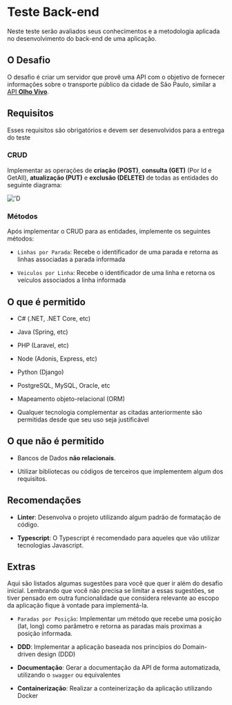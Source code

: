 # Teste Back-end

Neste teste serão avaliados seus conhecimentos e a metodologia aplicada no desenvolvimento do back-end de uma aplicação.

## O Desafio

O desafio é criar um servidor que provê uma API com o objetivo de fornecer informações sobre o transporte público da cidade de São Paulo, similar a [API **Olho Vivo**](api.md).

## Requisitos

Esses requisitos são obrigatórios e devem ser desenvolvidos para a entrega do teste

### CRUD

Implementar as operações de **criação (POST)**, **consulta (GET)** (Por Id e GetAll), **atualização (PUT)** e **exclusão (DELETE)** de todas as entidades do seguinte diagrama:

!['D](imagens/backend_diagrama.png)

### Métodos

Após implementar o CRUD para as entidades, implemente os seguintes métodos:

* `Linhas por Parada`: Recebe o identificador de uma parada e retorna as linhas associadas a parada informada

* `Veiculos por Linha`: Recebe o identificador de uma linha e retorna os veículos associados a linha informada

## O que é permitido

* C# (.NET, .NET Core, etc)

* Java (Spring, etc)

* PHP (Laravel, etc)

* Node (Adonis, Express, etc)

* Python (Django)

* PostgreSQL, MySQL, Oracle, etc

* Mapeamento objeto-relacional (ORM)

* Qualquer tecnologia complementar as citadas anteriormente são permitidas desde que seu uso seja justificável

## O que não é permitido

* Bancos de Dados **não relacionais**.
  
* Utilizar bibliotecas ou códigos de terceiros que implementem algum dos requisitos.

## Recomendações

* **Linter**: Desenvolva o projeto utilizando algum padrão de formatação de código.

* **Typescript**: O Typescript é recomendado para aqueles que vão utilizar tecnologias Javascript.

## Extras

Aqui são listados algumas sugestões para você que quer ir além do desafio inicial. Lembrando que você não precisa se limitar a essas sugestões, se tiver pensado em outra funcionalidade que considera relevante ao escopo da aplicação fique à vontade para implementá-la.

* `Paradas por Posição`: Implementar um método que recebe uma posição (lat, long) como parâmetro e retorna as paradas mais proximas a posição informada.

* **DDD**: Implementar a aplicação baseada nos princípios do Domain-driven design (DDD)

* **Documentação**: Gerar a documentação da API de forma automatizada, utilizando o `swagger` ou equivalentes

* **Containerização**: Realizar a conteinerização da aplicação utilizando Docker

